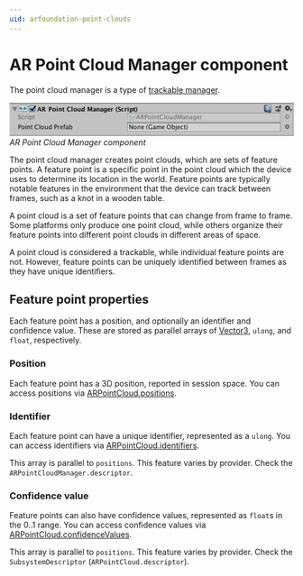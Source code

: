 ```yaml
---
uid: arfoundation-point-clouds
---
```

# AR Point Cloud Manager component

The point cloud manager is a type of [trackable manager](xref:arfoundation-managers#trackables-and-trackable-managers).

![AR Point Cloud Manager component](../images/ar-point-cloud-manager.png)<br/>*AR Point Cloud Manager component*

The point cloud manager creates point clouds, which are sets of feature points. A feature point is a specific point in the point cloud which the device uses to determine its location in the world. Feature points are typically notable features in the environment that the device can track between frames, such as a knot in a wooden table.

A point cloud is a set of feature points that can change from frame to frame. Some platforms only produce one point cloud, while others organize their feature points into different point clouds in different areas of space.

A point cloud is considered a trackable, while individual feature points are not. However, feature points can be uniquely identified between frames as they have unique identifiers.

## Feature point properties

Each feature point has a position, and optionally an identifier and confidence value. These are stored as parallel arrays of [Vector3](xref:UnityEngine.Vector3), `ulong`, and `float`, respectively.

### Position

Each feature point has a 3D position, reported in session space. You can access positions via [ARPointCloud.positions](xref:UnityEngine.XR.ARFoundation.ARPointCloud.positions).

### Identifier

Each feature point can have a unique identifier, represented as a `ulong`. You can access identifiers via [ARPointCloud.identifiers](xref:UnityEngine.XR.ARFoundation.ARPointCloud.identifiers).

This array is parallel to `positions`. This feature varies by provider. Check the `ARPointCloudManager.descriptor`.

### Confidence value

Feature points can also have confidence values, represented as `float`s in the 0..1 range. You can access confidence values via [ARPointCloud.confidenceValues](xref:UnityEngine.XR.ARFoundation.ARPointCloud.confidenceValues).

This array is parallel to `positions`. This feature varies by provider. Check the `SubsystemDescriptor` (`ARPointCloud.descriptor`).
